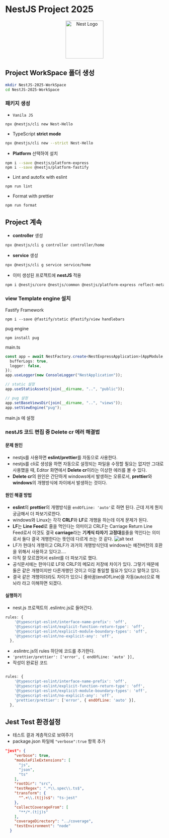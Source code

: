 # NestJS Project 2025

<p align="center">
  <a href="http://nestjs.com/" target="blank"><img src="https://nestjs.com/img/logo-small.svg" width="120" alt="Nest Logo" /></a>
</p>

## Project WorkSpace 폴더 생성

```bash
mkdir NestJS-2025-WorkSpace
cd NestJS-2025-WorkSpace
```

### 패키지 생성

- `Vanila JS`

```bash
npx @nestjs/cli new Nest-Hello
```

- TypeScript **strict mode**

```bash
npx @nestjs/cli new --strict Nest-Hello
```

- **Platform** 선택하여 설치

```bash
npm i --save @nestjs/platform-express
npm i --save @nestjs/platform-fastify
```

- Lint and autofix with eslint

```bash
npm run lint
```

- Format with prettier

```bash
npm run format
```

## Project 계속

- **controller** 생성

```sh
npx @nestjs/cli g controller controller/home
```

- **service** 생성

```sh
npx @nestjs/cli g service service/home

```

- 이미 생성된 프로젝트에 **nestJS** 적용

```bash
npm i @nestjs/core @nestjs/common @nestjs/platform-express reflect-metadata typescript
```

### view Template engine 설치

Fastify Framework

```shell
npm i --save @fastify/static @fastify/view handlebars
```

pug engine

```shell
npm install pug
```

main.ts

```ts
const app = await NestFactory.create<NestExpressApplication>(AppModule, {
  bufferLogs: true,
  logger: false,
});
app.useLogger(new ConsoleLogger("NestApplication"));

// static 설정
app.useStaticAssets(join(__dirname, "..", "public"));

// pug 설정
app.setBaseViewsDir(join(__dirname, "..", "views"));
app.setViewEngine("pug");
```

main.js 에 설정

### nestJS 코드 편집 중 **Delete cr** 에러 해결법

#### 문제 원인

- nestjs를 사용하면 **eslint/prettier**를 자동으로 사용한다.
- nestjs를 cli로 생성을 하면 자동으로 설정되는 파일을 수정할 필요는 없지만 그대로 사용했을 때, Editor 화면에서 **Delete cr**이라는 이상한 에러를 볼 수 있다.
- **Delete cr**의 원인은 간단하게 windows에서 발생하는 오류로서, **prettier**와 **windows**의 개행방식에 차이에서 발생하는 것이다.

#### 원인 해결 방법

- **eslint**의 **prettier**의 개행방식을 `endOfLine: 'auto'`로 하면 된다.
  근데 저게 뭔지 궁금해서 더 파보기로한다.
- windows와 Linux는 각각 **CRLF**와 **LF**로 개행을 하는데 이게 문제가 된다.
- **LF**는 **Line Feed**로 줄을 먹인다는 의미이고 CRLF는 Carriage Return Line Feed로서 이것도 결국 **carriage**라는 **기계식 타자기** **고정대**를줄을 먹인다는 의미로서 둘다 결국 개행한다는 뜻인데 다르게 쓰는 것 같다.
  ![alt text](image.png)
- LF가 현대식 개행이고 CRLF가 과거의 개행방식인데 windows는 예전버전의 호환을 위해서 사용하고 있다고....
- 아직 잘 모르겠어서 eslint를 더 파보기로 했다.
- 공식문서에는 한마디로 LF와 CRLF의 메모리 저장에 차이가 있다. 그렇기 때문에 둘은 같은 개행이지만 다른개행인 것이고 이걸 통일할 필요가 있다고 말하고 있다.
- 결국 같은 개행이더라도 차이가 있으니 줄바꿈(endOfLine)을 자동(auto)으로 해놔라 라고 이해하면 되겠다.

#### 실행하기

- nest.js 프로젝트의 .eslintrc.js로 들어간다.

```javascript
rules: {
    '@typescript-eslint/interface-name-prefix': 'off',
    '@typescript-eslint/explicit-function-return-type': 'off',
    '@typescript-eslint/explicit-module-boundary-types': 'off',
    '@typescript-eslint/no-explicit-any': 'off',
  },
```

- .eslintrc.js의 rules 하단에 코드를 추가한다.
- `'prettier/prettier': ['error', { endOfLine: 'auto' }],`
- 작성이 완료된 코드

```javascript

rules: {
    '@typescript-eslint/interface-name-prefix': 'off',
    '@typescript-eslint/explicit-function-return-type': 'off',
    '@typescript-eslint/explicit-module-boundary-types': 'off',
    '@typescript-eslint/no-explicit-any': 'off',
    'prettier/prettier': ['error', { endOfLine: 'auto' }],
  },
```

## Jest Test 환경설정

- 테스트 결과 계층적으로 보여주기
- package.json 파일에 `"verbose":true` 항목 추가

```json
"jest": {
    "verbose": true,
    "moduleFileExtensions": [
      "js",
      "json",
      "ts"
    ],
    "rootDir": "src",
    "testRegex": ".*\\.spec\\.ts$",
    "transform": {
      "^.+\\.(t|j)s$": "ts-jest"
    },
    "collectCoverageFrom": [
      "**/*.(t|j)s"
    ],
    "coverageDirectory": "../coverage",
    "testEnvironment": "node"
  }

```
